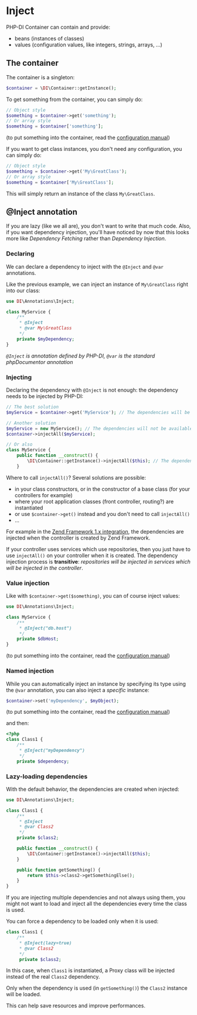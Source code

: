 # Inject


PHP-DI Container can contain and provide:

- beans (instances of classes)
- values (configuration values, like integers, strings, arrays, ...)


## The container

The container is a singleton:

```php
$container = \DI\Container::getInstance();
```

To get something from the container, you can simply do:

```php
// Object style
$something = $container->get('something');
// Or array style
$something = $container['something'];
```

(to put something into the container, read the [configuration manual](doc/configure))

If you want to get class instances, you don't need any configuration, you can simply do:

```php
// Object style
$something = $container->get('My\GreatClass');
// Or array style
$something = $container['My\GreatClass'];
```

This will simply return an instance of the class `My\GreatClass`.


## @Inject annotation

If you are lazy (like we all are), you don't want to write that much code.
Also, if you want dependency injection, you'll have noticed by now that this looks more like
*Dependency Fetching* rather than *Dependency Injection*.

### Declaring

We can declare a dependency to inject with the `@Inject` and `@var` annotations.

Like the previous example, we can inject an instance of `My\GreatClass` right into our class:

```php
use DI\Annotations\Inject;

class MyService {
    /**
     * @Inject
     * @var My\GreatClass
     */
    private $myDependency;
}
```

*`@Inject` is annotation defined by PHP-DI, `@var` is the standard phpDocumentor annotation*

### Injecting

Declaring the dependency with `@Inject` is not enough: the dependency needs to be injected by PHP-DI:

```php
// The best solution
$myService = $container->get('MyService'); // The dependencies will be injected before the constructor is called

// Another solution
$myService = new MyService(); // The dependencies will not be available in the constructor
$container->injectAll($myService);

// Or also
class MyService {
    public function __construct() {
        \DI\Container::getInstance()->injectAll($this); // The dependencies are available after this line
    }
```

Where to call `injectAll()`? Several solutions are possible:

- in your class constructors, or in the constructor of a base class (for your controllers for example)
- where your root application classes (front controller, routing?) are instantiated
- or use `$container->get()` instead and you don't need to call `injectAll()`
- ...

For example in the [Zend Framework 1.x integration](getting-started), the dependencies are injected
when the controller is created by Zend Framework.

If your controller uses services which use repositories, then you just have to use `injectAll()`
on your controller when it is created.
The dependency injection process is **transitive**: *repositories will be injected in services which
will be injected in the controller*.


### Value injection

Like with `$container->get($something)`, you can of course inject values:

```php
use DI\Annotations\Inject;

class MyService {
    /**
     * @Inject("db.host")
     */
    private $dbHost;
}
```

(to put something into the container, read the [configuration manual](doc/configure))


### Named injection

While you can automatically inject an instance by specifying its type using the `@var` annotation,
you can also inject a *specific* instance:

```php
$container->set('myDependency', $myObject);
```

(to put something into the container, read the [configuration manual](doc/configure))

and then:

```php
<?php
class Class1 {
	/**
	 * @Inject("myDependency")
	 */
	private $dependency;
```


### Lazy-loading dependencies

With the default behavior, the dependencies are created when injected:

```php
use DI\Annotations\Inject;

class Class1 {
    /**
     * @Inject
     * @var Class2
     */
    private $class2;

    public function __construct() {
        \DI\Container::getInstance()->injectAll($this);
    }

    public function getSomething() {
        return $this->class2->getSomethingElse();
    }
}
```

If you are injecting multiple dependencies and not always using them, you might not want to load and
inject all the dependencies every time the class is used.

You can force a dependency to be loaded only when it is used:

```php
class Class1 {
    /**
     * @Inject(lazy=true)
     * @var Class2
     */
     private $class2;
```

In this case, when `Class1` is instantiated, a Proxy class will be injected instead of the real `Class2` dependency.

Only when the dependency is used (in `getSomething()`) the `Class2` instance will be loaded.

This can help save resources and improve performances.
